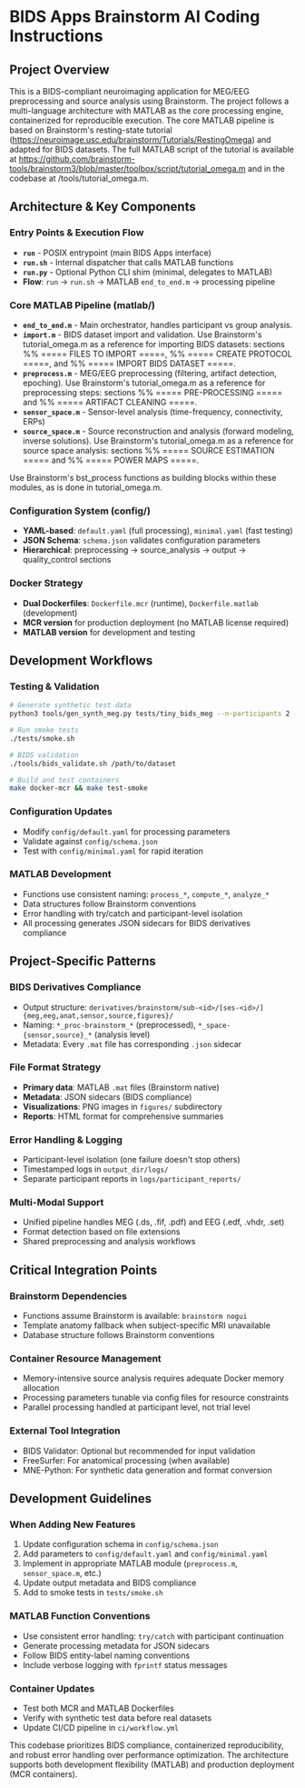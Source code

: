 # BIDS Apps Brainstorm AI Coding Instructions

## Project Overview

This is a BIDS-compliant neuroimaging application for MEG/EEG preprocessing and source analysis using Brainstorm. The project follows a multi-language architecture with MATLAB as the core processing engine, containerized for reproducible execution. The core MATLAB pipeline is based on Brainstorm's resting-state tutorial (https://neuroimage.usc.edu/brainstorm/Tutorials/RestingOmega) and adapted for BIDS datasets. The full MATLAB script of the tutorial is available at https://github.com/brainstorm-tools/brainstorm3/blob/master/toolbox/script/tutorial_omega.m and in the codebase at /tools/tutorial_omega.m. 

## Architecture & Key Components

### Entry Points & Execution Flow
- **`run`** - POSIX entrypoint (main BIDS Apps interface)
- **`run.sh`** - Internal dispatcher that calls MATLAB functions
- **`run.py`** - Optional Python CLI shim (minimal, delegates to MATLAB)
- **Flow**: `run` → `run.sh` → MATLAB `end_to_end.m` → processing pipeline

### Core MATLAB Pipeline (matlab/)
- **`end_to_end.m`** - Main orchestrator, handles participant vs group analysis. 
- **`import.m`** - BIDS dataset import and validation. Use Brainstorm's tutorial_omega.m as a reference for importing BIDS datasets: sections %% ===== FILES TO IMPORT =====, %% ===== CREATE PROTOCOL =====, and %% ===== IMPORT BIDS DATASET =====.
- **`preprocess.m`** - MEG/EEG preprocessing (filtering, artifact detection, epoching). Use Brainstorm's tutorial_omega.m as a reference for preprocessing steps: sections %% ===== PRE-PROCESSING ===== and %% ===== ARTIFACT CLEANING =====.
- **`sensor_space.m`** - Sensor-level analysis (time-frequency, connectivity, ERPs)
- **`source_space.m`** - Source reconstruction and analysis (forward modeling, inverse solutions). Use Brainstorm's tutorial_omega.m as a reference for source space analysis: sections %% ===== SOURCE ESTIMATION ===== and %% ===== POWER MAPS =====.

Use Brainstorm's bst_process functions as building blocks within these modules, as is done in tutorial_omega.m.

### Configuration System (config/)
- **YAML-based**: `default.yaml` (full processing), `minimal.yaml` (fast testing)
- **JSON Schema**: `schema.json` validates configuration parameters
- **Hierarchical**: preprocessing → source_analysis → output → quality_control sections

### Docker Strategy
- **Dual Dockerfiles**: `Dockerfile.mcr` (runtime), `Dockerfile.matlab` (development)
- **MCR version** for production deployment (no MATLAB license required)
- **MATLAB version** for development and testing

## Development Workflows

### Testing & Validation
```bash
# Generate synthetic test data
python3 tools/gen_synth_meg.py tests/tiny_bids_meg --n-participants 2 --include-anat

# Run smoke tests  
./tests/smoke.sh

# BIDS validation
./tools/bids_validate.sh /path/to/dataset

# Build and test containers
make docker-mcr && make test-smoke
```

### Configuration Updates
- Modify `config/default.yaml` for processing parameters
- Validate against `config/schema.json` 
- Test with `config/minimal.yaml` for rapid iteration

### MATLAB Development
- Functions use consistent naming: `process_*`, `compute_*`, `analyze_*`
- Data structures follow Brainstorm conventions
- Error handling with try/catch and participant-level isolation
- All processing generates JSON sidecars for BIDS derivatives compliance

## Project-Specific Patterns

### BIDS Derivatives Compliance
- Output structure: `derivatives/brainstorm/sub-<id>/[ses-<id>/]{meg,eeg,anat,sensor,source,figures}/`
- Naming: `*_proc-brainstorm_*` (preprocessed), `*_space-{sensor,source}_*` (analysis level)
- Metadata: Every `.mat` file has corresponding `.json` sidecar

### File Format Strategy  
- **Primary data**: MATLAB `.mat` files (Brainstorm native)
- **Metadata**: JSON sidecars (BIDS compliance)
- **Visualizations**: PNG images in `figures/` subdirectory
- **Reports**: HTML format for comprehensive summaries

### Error Handling & Logging
- Participant-level isolation (one failure doesn't stop others)
- Timestamped logs in `output_dir/logs/`
- Separate participant reports in `logs/participant_reports/`

### Multi-Modal Support
- Unified pipeline handles MEG (.ds, .fif, .pdf) and EEG (.edf, .vhdr, .set)
- Format detection based on file extensions
- Shared preprocessing and analysis workflows

## Critical Integration Points

### Brainstorm Dependencies
- Functions assume Brainstorm is available: `brainstorm nogui`
- Template anatomy fallback when subject-specific MRI unavailable
- Database structure follows Brainstorm conventions

### Container Resource Management
- Memory-intensive source analysis requires adequate Docker memory allocation
- Processing parameters tunable via config files for resource constraints
- Parallel processing handled at participant level, not trial level

### External Tool Integration
- BIDS Validator: Optional but recommended for input validation
- FreeSurfer: For anatomical processing (when available)
- MNE-Python: For synthetic data generation and format conversion

## Development Guidelines

### When Adding New Features
1. Update configuration schema in `config/schema.json`
2. Add parameters to `config/default.yaml` and `config/minimal.yaml`  
3. Implement in appropriate MATLAB module (`preprocess.m`, `sensor_space.m`, etc.)
4. Update output metadata and BIDS compliance
5. Add to smoke tests in `tests/smoke.sh`

### MATLAB Function Conventions
- Use consistent error handling: `try/catch` with participant continuation
- Generate processing metadata for JSON sidecars
- Follow BIDS entity-label naming conventions
- Include verbose logging with `fprintf` status messages

### Container Updates
- Test both MCR and MATLAB Dockerfiles
- Verify with synthetic test data before real datasets
- Update CI/CD pipeline in `ci/workflow.yml`

This codebase prioritizes BIDS compliance, containerized reproducibility, and robust error handling over performance optimization. The architecture supports both development flexibility (MATLAB) and production deployment (MCR containers).